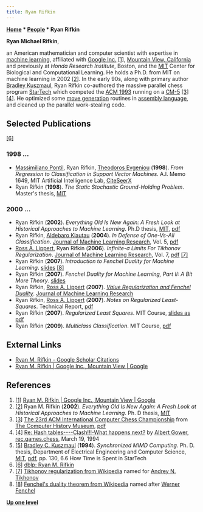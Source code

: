 ```yaml
---
title: Ryan Rifkin
---
```

**[Home](Home "Home") \* [People](People "People") \* Ryan Rifkin**


**Ryan Michael Rifkin**,  

an American mathematician and computer scientist with expertise in [machine learning](Learning "Learning"), affiliated with [Google Inc.](index.php?title=Google&action=edit&redlink=1 "Google (page does not exist)") <a id="cite-note-1" href="#cite-ref-1">[1]</a>, [Mountain View, California](https://en.wikipedia.org/wiki/Mountain_View,_California) and previously at *Honda Research Institute*, Boston, and the [MIT](Massachusetts_Institute_of_Technology "Massachusetts Institute of Technology") Center for Biological and Computational Learning. 
He holds a Ph.D. from MIT on machine learning in 2002 <a id="cite-note-2" href="#cite-ref-2">[2]</a>. In the early 90s, along with primary author [Bradley Kuszmaul](Bradley_Kuszmaul "Bradley Kuszmaul"), Ryan Rifkin co-authored the massive parallel chess program [StarTech](StarTech "StarTech") which competed the [ACM 1993](ACM_1993 "ACM 1993") running on a [CM-5](Connection_Machine "Connection Machine") <a id="cite-note-3" href="#cite-ref-3">[3]</a> <a id="cite-note-4" href="#cite-ref-4">[4]</a>. He optimized some [move generation](Move_Generation "Move Generation") routines in [assembly language](Assembly "Assembly"), and cleaned up the parallel work-stealing code.



## Selected Publications


<a id="cite-note-6" href="#cite-ref-6">[6]</a>



### 1998 ...


* [Massimiliano Pontil](https://dblp.uni-trier.de/pers/hd/p/Pontil:Massimiliano), Ryan Rifkin, [Theodoros Evgeniou](https://dblp.uni-trier.de/pers/hd/e/Evgeniou:Theodoros) (**1998**). *From Regression to Classification in Support Vector Machines*. A.I. Memo 1649, MIT Artificial Intelligence Lab, [CiteSeerX](http://citeseerx.ist.psu.edu/viewdoc/summary?doi=10.1.1.95.6066)
* Ryan Rifkin (**1998**). *The Static Stochastic Ground-Holding Problem*. Master's thesis, [MIT](Massachusetts_Institute_of_Technology "Massachusetts Institute of Technology")


### 2000 ...


* Ryan Rifkin (**2002**). *Everything Old Is New Again: A Fresh Look at Historical Approaches to Machine Learning*. Ph.D thesis, [MIT](Massachusetts_Institute_of_Technology "Massachusetts Institute of Technology"), [pdf](http://cbcl.mit.edu/publications/theses/thesis-rifkin.pdf)
* Ryan Rifkin, [Aldebaro Klautau](http://laps.ufpa.br/aldebaro/) (**2004**). *In Defense of One-Vs-All Classification*. [Journal of Machine Learning Research](https://en.wikipedia.org/wiki/Journal_of_Machine_Learning_Research), Vol. 5, [pdf](http://jmlr.csail.mit.edu/papers/volume5/rifkin04a/rifkin04a.pdf)
* [Ross A. Lippert](Mathematician#RALippert "Mathematician"), Ryan Rifkin (**2006**). *Infinite-σ Limits For Tikhonov Regularization*. [Journal of Machine Learning Research](https://en.wikipedia.org/wiki/Journal_of_Machine_Learning_Research), Vol. 7, [pdf](http://jmlr.csail.mit.edu/papers/volume7/lippert06a/lippert06a.pdf) <a id="cite-note-7" href="#cite-ref-7">[7]</a>
* Ryan Rifkin (**2007**). *Introduction to Fenchel Duality for Machine Learning*. [slides](https://www.yumpu.com/en/document/view/12194860/introduction-to-fenchel-duality-for-machine-learning-middle-angle) <a id="cite-note-8" href="#cite-ref-8">[8]</a>
* Ryan Rifkin (**2007**). *Fenchel Duality for Machine Learning, Part II: A Bit More Theory*. [slides](https://www.yumpu.com/en/document/view/10362018/fenchel-duality-for-machine-learning-part-ii-a-bit-more-theory/9)
* Ryan Rifkin, [Ross A. Lippert](Mathematician#RALippert "Mathematician") (**2007**). *[Value Regularization and Fenchel Duality](http://www.jmlr.org/papers/v8/rifkin07a.html)*. [Journal of Machine Learning Research](https://en.wikipedia.org/wiki/Journal_of_Machine_Learning_Research)
* Ryan Rifkin, [Ross A. Lippert](Mathematician#RALippert "Mathematician") (**2007**). *Notes on Regularized Least-Squares*. Technical Report, [pdf](http://cbcl.mit.edu/publications/ps/MIT-CSAIL-TR-2007-025.pdf)
* Ryan Rifkin (**2007**). *Regularized Least Squares*. MIT Course, [slides as pdf](http://www.mit.edu/~9.520/spring07/Classes/rlsslides.pdf)
* Ryan Rifkin (**2009**). *Multiclass Classification*. MIT Course, [pdf](http://www.mit.edu/~9.520/spring09/Classes/multiclass.pdf)


## External Links


* [Ryan M. Rifkin - Google Scholar Citations](https://scholar.google.com/citations?user=qbjHRA8AAAAJ&hl=en)
* [Ryan M. Rifkin | Google Inc., Mountain View | Google](https://www.researchgate.net/profile/Ryan_Rifkin)


## References


1. <a id="cite-ref-1" href="#cite-note-1">[1]</a> [Ryan M. Rifkin | Google Inc., Mountain View | Google](https://www.researchgate.net/profile/Ryan_Rifkin)
2. <a id="cite-ref-2" href="#cite-note-2">[2]</a> Ryan M. Rifkin (**2002**). *Everything Old Is New Again: A Fresh Look at Historical Approaches to Machine Learning*. Ph. D thesis, [MIT](Massachusetts_Institute_of_Technology "Massachusetts Institute of Technology")
3. <a id="cite-ref-3" href="#cite-note-3">[3]</a> [The 23rd ACM International Computer Chess Championship](http://www.computerhistory.org/chess/full_record.php?iid=doc-431614f6cc6e9) from [The Computer History Museum](The_Computer_History_Museum "The Computer History Museum"), [pdf](http://archive.computerhistory.org/projects/chess/related_materials/text/3-1%20and%203-2%20and%203-3%20and%204-3.1993_23rd_ACM_ICCC/1993%20ICCC.062303066.sm.pdf)
4. <a id="cite-ref-4" href="#cite-note-4">[4]</a> [Re: Hash tables----Clash!!!-What happens next?](http://groups.google.com/group/rec.games.chess/msg/5f2e7eeb8791dec7) by [Albert Gower](Albert_Gower "Albert Gower"), [rec.games.chess](Computer_Chess_Forums "Computer Chess Forums"), March 19, 1994
5. <a id="cite-ref-5" href="#cite-note-5">[5]</a> [Bradley C. Kuszmaul](Bradley_Kuszmaul "Bradley Kuszmaul") (**1994**). *Synchronized MIMD Computing*. Ph. D. thesis, Department of Electrical Engineering and Computer Science, [MIT](Massachusetts_Institute_of_Technology "Massachusetts Institute of Technology"), [pdf](http://supertech.csail.mit.edu/papers/thesis-kuszmaul.pdf), pp. 130, 6.6 How Time is Spent in StarTech
6. <a id="cite-ref-6" href="#cite-note-6">[6]</a> [dblp: Ryan M. Rifkin](https://dblp.uni-trier.de/pers/hd/r/Rifkin:Ryan_M=.html)
7. <a id="cite-ref-7" href="#cite-note-7">[7]</a> [Tikhonov regularization from Wikipedia](https://en.wikipedia.org/wiki/Tikhonov_regularization) named for [Andrey N. Tikhonov](Mathematician#ANTikhonov "Mathematician")
8. <a id="cite-ref-8" href="#cite-note-8">[8]</a> [Fenchel's duality theorem from Wikipedia](https://en.wikipedia.org/wiki/Fenchel%27s_duality_theorem) named after [Werner Fenchel](Mathematician#WFenchel "Mathematician")

**[Up one level](People "People")**







 
